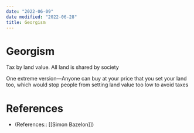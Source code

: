 ```yaml
---
date: "2022-06-09"
date modified: "2022-06-28"
title: Georgism
---
```


# Georgism
Tax by land value. All land is shared by society

One extreme version—Anyone can buy at your price that you set your land too, which would stop people from setting land value too low to avoid taxes

# References
- (References:: [[Simon Bazelon]])

